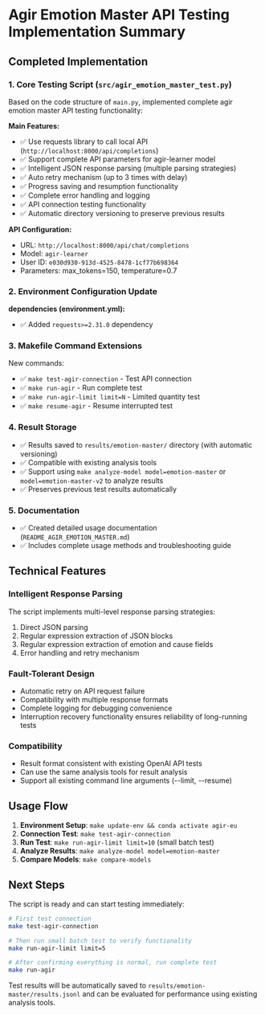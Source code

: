 # Agir Emotion Master API Testing Implementation Summary

## Completed Implementation

### 1. Core Testing Script (`src/agir_emotion_master_test.py`)

Based on the code structure of `main.py`, implemented complete agir emotion master API testing functionality:

**Main Features:**
- ✅ Use requests library to call local API (`http://localhost:8000/api/completions`)
- ✅ Support complete API parameters for agir-learner model
- ✅ Intelligent JSON response parsing (multiple parsing strategies)
- ✅ Auto retry mechanism (up to 3 times with delay)
- ✅ Progress saving and resumption functionality
- ✅ Complete error handling and logging
- ✅ API connection testing functionality
- ✅ Automatic directory versioning to preserve previous results

**API Configuration:**
- URL: `http://localhost:8000/api/chat/completions`
- Model: `agir-learner`
- User ID: `e030d930-913d-4525-8478-1cf77b698364`
- Parameters: max_tokens=150, temperature=0.7

### 2. Environment Configuration Update

**dependencies (environment.yml):**
- ✅ Added `requests>=2.31.0` dependency

### 3. Makefile Command Extensions

New commands:
- ✅ `make test-agir-connection` - Test API connection
- ✅ `make run-agir` - Run complete test
- ✅ `make run-agir-limit limit=N` - Limited quantity test
- ✅ `make resume-agir` - Resume interrupted test

### 4. Result Storage

- ✅ Results saved to `results/emotion-master/` directory (with automatic versioning)
- ✅ Compatible with existing analysis tools
- ✅ Support using `make analyze-model model=emotion-master` or `model=emotion-master-v2` to analyze results
- ✅ Preserves previous test results automatically

### 5. Documentation

- ✅ Created detailed usage documentation (`README_AGIR_EMOTION_MASTER.md`)
- ✅ Includes complete usage methods and troubleshooting guide

## Technical Features

### Intelligent Response Parsing
The script implements multi-level response parsing strategies:
1. Direct JSON parsing
2. Regular expression extraction of JSON blocks
3. Regular expression extraction of emotion and cause fields
4. Error handling and retry mechanism

### Fault-Tolerant Design
- Automatic retry on API request failure
- Compatibility with multiple response formats
- Complete logging for debugging convenience
- Interruption recovery functionality ensures reliability of long-running tests

### Compatibility
- Result format consistent with existing OpenAI API tests
- Can use the same analysis tools for result analysis
- Support all existing command line arguments (--limit, --resume)

## Usage Flow

1. **Environment Setup**: `make update-env && conda activate agir-eu`
2. **Connection Test**: `make test-agir-connection`
3. **Run Test**: `make run-agir-limit limit=10` (small batch test)
4. **Analyze Results**: `make analyze-model model=emotion-master`
5. **Compare Models**: `make compare-models`

## Next Steps

The script is ready and can start testing immediately:

```bash
# First test connection
make test-agir-connection

# Then run small batch test to verify functionality
make run-agir-limit limit=5

# After confirming everything is normal, run complete test
make run-agir
```

Test results will be automatically saved to `results/emotion-master/results.jsonl` and can be evaluated for performance using existing analysis tools. 